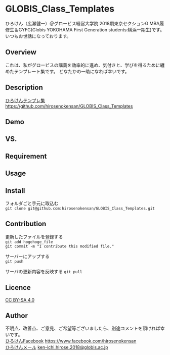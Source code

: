 # GLOBIS_Class_Templates

ひろけん（広瀬健一）＠グロービス経営大学院 2018期東京セクションG MBA履修生＆GYFG(Globis YOKOHAMA First Generation students:横浜一期生)です。
いつもお世話になっております。

## Overview
これは、私がグロービスの講義を効率的に進め、気付きと、学びを得るために纏めたテンプレート集です。
どなたかの一助になれば幸いです。


## Description
[ひろけんテンプレ集](https://github.com/hirosenokensan/GLOBIS_Class_Templates) https://github.com/hirosenokensan/GLOBIS_Class_Templates  


## Demo

## VS. 

## Requirement

## Usage

## Install
フォルダごと手元に取込む  
`git clone git@github.com:hirosenokensan/GLOBIS_Class_Templates.git`


## Contribution
更新したファイルを登録する  
`git add hogehoge_file`  
`git commit -m "I contribute this modified file."`  

サーバーにアップする  
`git push`  

サーバの更新内容を反映する
`git pull`


## Licence
[CC BY-SA 4.0](https://creativecommons.org/licenses/by-sa/4.0/)  


## Author
不明点、改善点、ご意見、ご希望等ございましたら、別途コメントを頂ければ幸いです。  
[ひろけんFacebook](https://www.facebook.com/hirosenokensan) https://www.facebook.com/hirosenokensan  
[ひろけんメール](mailto:ken-ichi.hirose.2018@globis.ac.jp) ken-ichi.hirose.2018@globis.ac.jp  

